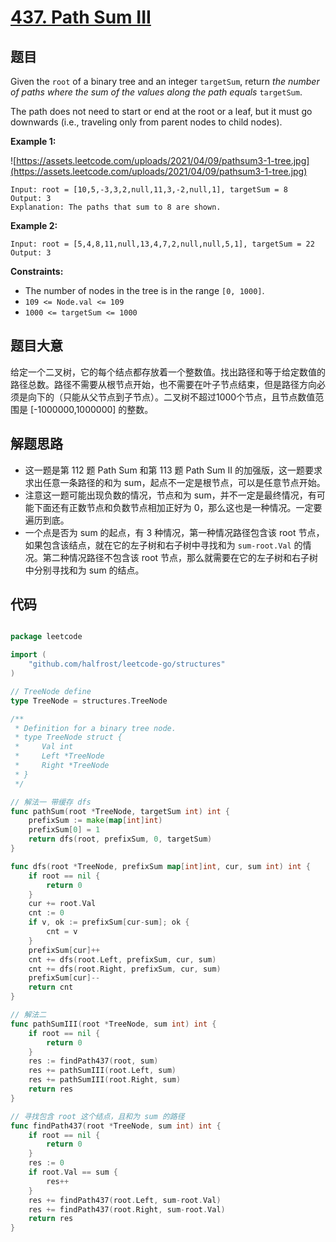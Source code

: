 # [437. Path Sum III](https://leetcode.com/problems/path-sum-iii/)


## 题目

Given the `root` of a binary tree and an integer `targetSum`, return *the number of paths where the sum of the values along the path equals* `targetSum`.

The path does not need to start or end at the root or a leaf, but it must go downwards (i.e., traveling only from parent nodes to child nodes).

**Example 1:**

![https://assets.leetcode.com/uploads/2021/04/09/pathsum3-1-tree.jpg](https://assets.leetcode.com/uploads/2021/04/09/pathsum3-1-tree.jpg)

```
Input: root = [10,5,-3,3,2,null,11,3,-2,null,1], targetSum = 8
Output: 3
Explanation: The paths that sum to 8 are shown.

```

**Example 2:**

```
Input: root = [5,4,8,11,null,13,4,7,2,null,null,5,1], targetSum = 22
Output: 3

```

**Constraints:**

- The number of nodes in the tree is in the range `[0, 1000]`.
- `109 <= Node.val <= 109`
- `1000 <= targetSum <= 1000`

## 题目大意

给定一个二叉树，它的每个结点都存放着一个整数值。找出路径和等于给定数值的路径总数。路径不需要从根节点开始，也不需要在叶子节点结束，但是路径方向必须是向下的（只能从父节点到子节点）。二叉树不超过1000个节点，且节点数值范围是 [-1000000,1000000] 的整数。


## 解题思路


- 这一题是第 112 题 Path Sum 和第 113 题 Path Sum II 的加强版，这一题要求求出任意一条路径的和为 sum，起点不一定是根节点，可以是任意节点开始。
- 注意这一题可能出现负数的情况，节点和为 sum，并不一定是最终情况，有可能下面还有正数节点和负数节点相加正好为 0，那么这也是一种情况。一定要遍历到底。
- 一个点是否为 sum 的起点，有 3 种情况，第一种情况路径包含该 root 节点，如果包含该结点，就在它的左子树和右子树中寻找和为 `sum-root.Val` 的情况。第二种情况路径不包含该 root 节点，那么就需要在它的左子树和右子树中分别寻找和为 sum 的结点。



## 代码

```go

package leetcode

import (
	"github.com/halfrost/leetcode-go/structures"
)

// TreeNode define
type TreeNode = structures.TreeNode

/**
 * Definition for a binary tree node.
 * type TreeNode struct {
 *     Val int
 *     Left *TreeNode
 *     Right *TreeNode
 * }
 */

// 解法一 带缓存 dfs
func pathSum(root *TreeNode, targetSum int) int {
	prefixSum := make(map[int]int)
	prefixSum[0] = 1
	return dfs(root, prefixSum, 0, targetSum)
}

func dfs(root *TreeNode, prefixSum map[int]int, cur, sum int) int {
	if root == nil {
		return 0
	}
	cur += root.Val
	cnt := 0
	if v, ok := prefixSum[cur-sum]; ok {
		cnt = v
	}
	prefixSum[cur]++
	cnt += dfs(root.Left, prefixSum, cur, sum)
	cnt += dfs(root.Right, prefixSum, cur, sum)
	prefixSum[cur]--
	return cnt
}

// 解法二
func pathSumIII(root *TreeNode, sum int) int {
	if root == nil {
		return 0
	}
	res := findPath437(root, sum)
	res += pathSumIII(root.Left, sum)
	res += pathSumIII(root.Right, sum)
	return res
}

// 寻找包含 root 这个结点，且和为 sum 的路径
func findPath437(root *TreeNode, sum int) int {
	if root == nil {
		return 0
	}
	res := 0
	if root.Val == sum {
		res++
	}
	res += findPath437(root.Left, sum-root.Val)
	res += findPath437(root.Right, sum-root.Val)
	return res
}

```
